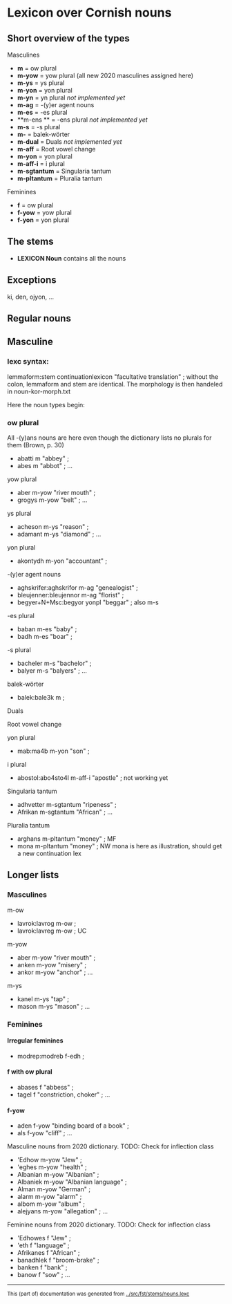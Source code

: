 # Lexicon over Cornish nouns



## Short overview of the types

Masculines
* **m** = ow plural
* **m-yow** = yow plural (all new 2020 masculines assigned here)
* **m-ys** = ys plural
* **m-yon** = yon plural
* **m-yn** = yn plural 	*not implemented yet*
* **m-ag** = -(y)er agent nouns
* **m-es** = -es plural
* **m-ens	** = -ens plural 	*not implemented yet*
* **m-s** = -s plural
* **m-** = balek-wörter
* **m-dual** = Duals		*not implemented yet*
* **m-aff** = Root vowel change
* **m-yon** = yon plural
* **m-aff-i** = i plural
* **m-sgtantum** = Singularia tantum
* **m-pltantum** = Pluralia tantum

Feminines
* **f** = ow plural
* **f-yow** = yow plural
* **f-yon** = yon plural


## The stems

* **LEXICON Noun** contains all the nouns 

## Exceptions

ki, den, ojyon, ...



## Regular nouns

## Masculine

### lexc syntax:
lemmaform:stem continuationlexicon "facultative translation" ;
without the colon, lemmaform and stem are identical.
The morphology is then handeled in noun-kor-morph.txt

Here the noun types begin:

### ow plural
All -(y)ans nouns are here even though the dictionary lists no plurals for them (Brown, p. 30)
* abatti m "abbey" ; 
* abes m "abbot" ; 
...

yow plural
* aber m-yow "river mouth" ; 
* grogys m-yow "belt" ; 
...

ys plural
* acheson m-ys "reason" ; 
* adamant m-ys "diamond" ; 
...

yon plural
* akontydh m-yon "accountant" ; 

-(y)er agent nouns
* aghskrifer:aghskrifor m-ag "genealogist" ; 
* bleujenner:bleujennor m-ag "florist" ; 
* begyer+N+Msc:begyor yonpl "beggar" ;  also m-s


-es plural

* baban m-es "baby" ; 
* badh m-es "boar" ; 

-s plural

* bacheler m-s "bachelor" ; 
* balyer m-s "balyers" ; 
...


balek-wörter

* balek:bale3k m ; 


Duals

Root vowel change

yon plural

* mab:ma4b m-yon "son" ; 

i plural

* abostol:abo4sto4l m-aff-i "apostle" ; not working yet



Singularia tantum
* adhvetter m-sgtantum "ripeness" ; 
* Afrikan m-sgtantum "African" ; 
...

Pluralia tantum
* arghans m-pltantum "money" ; MF
* mona m-pltantum "money" ;  NW
mona is here as illustration, should get a new continuation lex





## Longer lists


### Masculines


m-ow 

* lavrok:lavrog m-ow ; 
* lavrok:lavreg m-ow ; UC

m-yow 

* aber m-yow "river mouth" ; 
* anken m-yow "misery" ; 
* ankor m-yow "anchor" ; 
...


m-ys 

* kanel m-ys "tap" ; 
* mason m-ys "mason" ; 
...

### Feminines


#### Irregular feminines

* modrep:modreb f-edh ; 



#### f with ow plural 

* abases f "abbess" ; 
* tagel f "constriction, choker" ; 
...


#### f-yow 

* aden f-yow "binding board of a book" ; 
* als f-yow "cliff" ; 
...

Masculine nouns from 2020 dictionary. TODO: Check for inflection class

* 'Edhow m-yow "Jew" ; 
* 'eghes m-yow "health" ; 
* Albanian m-yow "Albanian" ; 
* Albaniek m-yow "Albanian language" ; 
* Alman m-yow "German" ; 
* alarm m-yow "alarm" ; 
* albom m-yow "album" ; 
* alejyans m-yow "allegation" ; 
...


Feminine nouns from 2020 dictionary. TODO: Check for inflection class


* 'Edhowes f "Jew" ; 
* 'eth f "language" ; 
* Afrikanes f "African" ; 
* banadhlek f "broom-brake" ; 
* banken f "bank" ; 
* banow f "sow" ; 
...
* * *
<small>This (part of) documentation was generated from [../src/fst/stems/nouns.lexc](http://github.com/giellalt/lang-cor/blob/main/../src/fst/stems/nouns.lexc)</small>